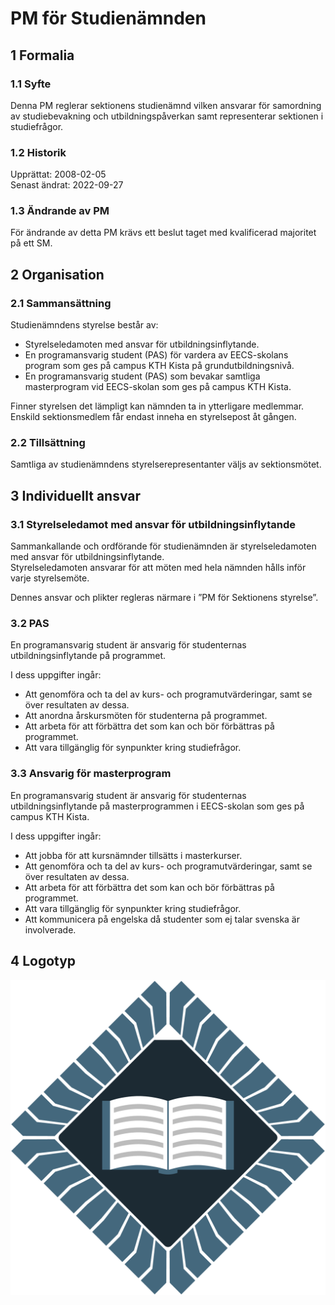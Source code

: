 # PM för Studienämnden

## 1 Formalia

### 1.1 Syfte

Denna PM reglerar sektionens studienämnd vilken ansvarar för samordning av studiebevakning och utbildningspåverkan samt representerar sektionen i studiefrågor.

### 1.2 Historik

Upprättat: 2008-02-05  
Senast ändrat: 2022-09-27

### 1.3 Ändrande av PM

För ändrande av detta PM krävs ett beslut taget med kvalificerad majoritet på ett SM.

## 2 Organisation

### 2.1 Sammansättning

Studienämndens styrelse består av:  

- Styrelseledamoten med ansvar för utbildningsinflytande.
- En programansvarig student (PAS) för vardera av EECS-skolans program som ges på campus KTH Kista på grundutbildningsnivå.  
- En programansvarig student (PAS) som bevakar samtliga masterprogram vid EECS-skolan som ges på campus KTH Kista.

Finner styrelsen det lämpligt kan nämnden ta in ytterligare medlemmar.  
Enskild sektionsmedlem får endast inneha en styrelsepost åt gången.  

### 2.2 Tillsättning

Samtliga av studienämndens styrelserepresentanter väljs av sektionsmötet.

## 3 Individuellt ansvar

### 3.1 Styrelseledamot med ansvar för utbildningsinflytande

Sammankallande och ordförande för studienämnden är styrelseledamoten med ansvar för utbildningsinflytande.  
Styrelseledamoten ansvarar för att möten med hela nämnden hålls inför varje styrelsemöte.  

Dennes ansvar och plikter regleras närmare i ”PM för Sektionens styrelse”.

### 3.2 PAS

En programansvarig student är ansvarig för studenternas utbildningsinflytande på programmet.

I dess uppgifter ingår:  

- Att genomföra och ta del av kurs- och programutvärderingar, samt se över resultaten av dessa.  
- Att anordna årskursmöten för studenterna på programmet.  
- Att arbeta för att förbättra det som kan och bör förbättras på programmet.  
- Att vara tillgänglig för synpunkter kring studiefrågor.

### 3.3 Ansvarig för masterprogram

En programansvarig student är ansvarig för studenternas utbildningsinflytande på masterprogrammen i EECS-skolan som ges på campus KTH Kista.

I dess uppgifter ingår:  

- Att jobba för att kursnämnder tillsätts i masterkurser.  
- Att genomföra och ta del av kurs- och programutvärderingar, samt se över resultaten av dessa.  
- Att arbeta för att förbättra det som kan och bör förbättras på programmet.  
- Att vara tillgänglig för synpunkter kring studiefrågor.  
- Att kommunicera på engelska då studenter som ej talar svenska är involverade.

## 4 Logotyp
![Studienämnden Logotyp](./img/logo-studie-1500px.png)

